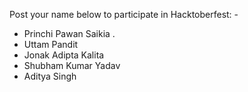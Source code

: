 Post your name below to participate in Hacktoberfest: -

-	Princhi Pawan Saikia .
-	Uttam Pandit
-	Jonak Adipta Kalita
- Shubham Kumar Yadav
- Aditya Singh
